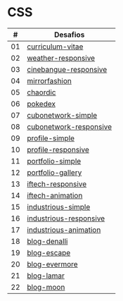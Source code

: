 # CSS

| #   | Desafios                                          |
| --- | ------------------------------------------------- |
| 01  | [curriculum-vitae](curriculum-vitae/)             |
| 02  | [weather-responsive](weather-responsive/)         |
| 03  | [cinebangue-responsive](cinebangue-responsive/)   |
| 04  | [mirrorfashion](mirrorfashion/)                   |
| 05  | [chaordic](chaordic/)                             |
| 06  | [pokedex](pokedex)                                |
| 07  | [cubonetwork-simple](cubonetwork-simple/)         |
| 08  | [cubonetwork-responsive](cubonetwork-responsive/) |
| 09  | [profile-simple](profile-simple/)                 |
| 10  | [profile-responsive](profile-responsive/)         |
| 11  | [portfolio-simple](portfolio-simple/)             |
| 12  | [portfolio-gallery](portfolio-gallery/)           |
| 13  | [iftech-responsive](iftech-responsive/)           |
| 14  | [iftech-animation](iftech-animation/)             |
| 15  | [industrious-simple](industrious-simple/)         |
| 16  | [industrious-responsive](industrious-responsive/) |
| 17  | [industrious-animation](industrious-animation/)   |
| 18  | [blog-denalli](blog-denalli/)                     |
| 19  | [blog-escape](blog-escape/)                       |
| 20  | [blog-evermore](blog-evermore/)                   |
| 21  | [blog-lamar](blog-lamar/)                         |
| 22  | [blog-moon](blog-moon/)                           |
